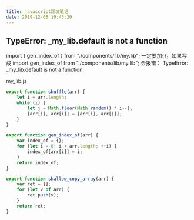 ```yaml
---
title: javascript踩坑笔记
date: 2019-12-05 19:45:20
---
```


## TypeError: _my_lib.default is not a function

import { gen_index_of } from "./components/lib/my.lib";
一定要加{}，如果写成
import  gen_index_of  from "./components/lib/my.lib";
会报错：
TypeError: _my_lib.default is not a function

my_lib.js

```js
export function shuffle(arr) {
    let i = arr.length;
    while (i) {
        let j = Math.floor(Math.random() * i--);
        [arr[j], arr[i]] = [arr[i], arr[j]];
    }
}

export function gen_index_of(arr) {
    var index_of = {};
    for (let i = 0; i < arr.length; ++i) {
        index_of[arr[i]] = i;
    }
    return index_of;
}

export function shallow_copy_array(arr) {
    var ret = [];
    for (let v of arr) {
        ret.push(v);
    }
    return ret;
}
```
